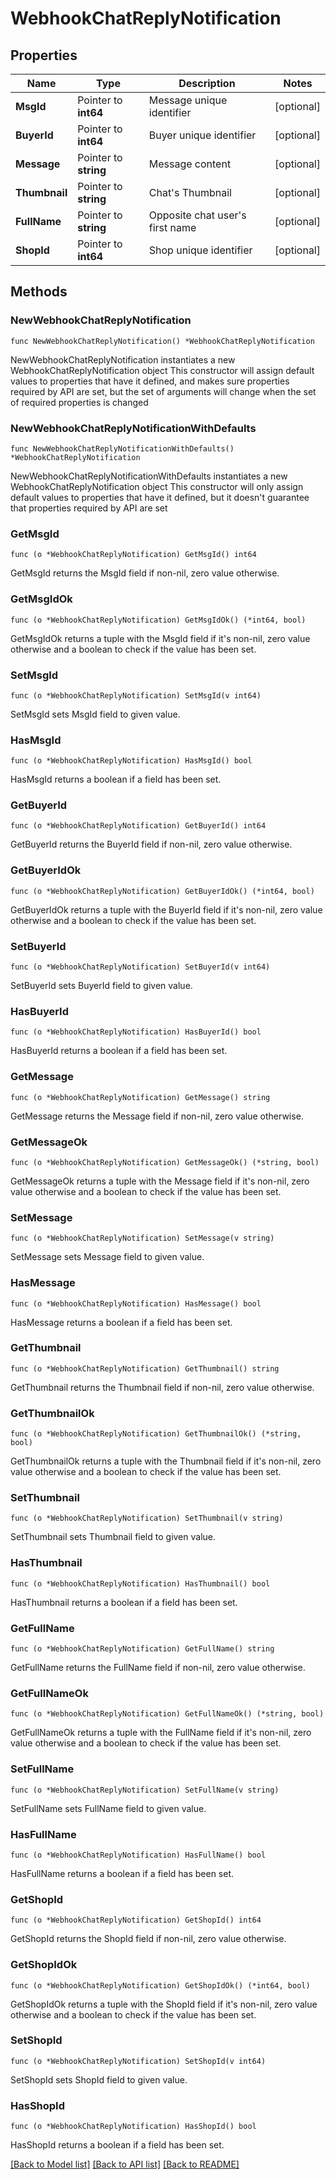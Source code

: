 # WebhookChatReplyNotification

## Properties

Name | Type | Description | Notes
------------ | ------------- | ------------- | -------------
**MsgId** | Pointer to **int64** | Message unique identifier | [optional] 
**BuyerId** | Pointer to **int64** | Buyer unique identifier | [optional] 
**Message** | Pointer to **string** | Message content | [optional] 
**Thumbnail** | Pointer to **string** | Chat&#39;s Thumbnail | [optional] 
**FullName** | Pointer to **string** | Opposite chat user&#39;s first name | [optional] 
**ShopId** | Pointer to **int64** | Shop unique identifier | [optional] 

## Methods

### NewWebhookChatReplyNotification

`func NewWebhookChatReplyNotification() *WebhookChatReplyNotification`

NewWebhookChatReplyNotification instantiates a new WebhookChatReplyNotification object
This constructor will assign default values to properties that have it defined,
and makes sure properties required by API are set, but the set of arguments
will change when the set of required properties is changed

### NewWebhookChatReplyNotificationWithDefaults

`func NewWebhookChatReplyNotificationWithDefaults() *WebhookChatReplyNotification`

NewWebhookChatReplyNotificationWithDefaults instantiates a new WebhookChatReplyNotification object
This constructor will only assign default values to properties that have it defined,
but it doesn't guarantee that properties required by API are set

### GetMsgId

`func (o *WebhookChatReplyNotification) GetMsgId() int64`

GetMsgId returns the MsgId field if non-nil, zero value otherwise.

### GetMsgIdOk

`func (o *WebhookChatReplyNotification) GetMsgIdOk() (*int64, bool)`

GetMsgIdOk returns a tuple with the MsgId field if it's non-nil, zero value otherwise
and a boolean to check if the value has been set.

### SetMsgId

`func (o *WebhookChatReplyNotification) SetMsgId(v int64)`

SetMsgId sets MsgId field to given value.

### HasMsgId

`func (o *WebhookChatReplyNotification) HasMsgId() bool`

HasMsgId returns a boolean if a field has been set.

### GetBuyerId

`func (o *WebhookChatReplyNotification) GetBuyerId() int64`

GetBuyerId returns the BuyerId field if non-nil, zero value otherwise.

### GetBuyerIdOk

`func (o *WebhookChatReplyNotification) GetBuyerIdOk() (*int64, bool)`

GetBuyerIdOk returns a tuple with the BuyerId field if it's non-nil, zero value otherwise
and a boolean to check if the value has been set.

### SetBuyerId

`func (o *WebhookChatReplyNotification) SetBuyerId(v int64)`

SetBuyerId sets BuyerId field to given value.

### HasBuyerId

`func (o *WebhookChatReplyNotification) HasBuyerId() bool`

HasBuyerId returns a boolean if a field has been set.

### GetMessage

`func (o *WebhookChatReplyNotification) GetMessage() string`

GetMessage returns the Message field if non-nil, zero value otherwise.

### GetMessageOk

`func (o *WebhookChatReplyNotification) GetMessageOk() (*string, bool)`

GetMessageOk returns a tuple with the Message field if it's non-nil, zero value otherwise
and a boolean to check if the value has been set.

### SetMessage

`func (o *WebhookChatReplyNotification) SetMessage(v string)`

SetMessage sets Message field to given value.

### HasMessage

`func (o *WebhookChatReplyNotification) HasMessage() bool`

HasMessage returns a boolean if a field has been set.

### GetThumbnail

`func (o *WebhookChatReplyNotification) GetThumbnail() string`

GetThumbnail returns the Thumbnail field if non-nil, zero value otherwise.

### GetThumbnailOk

`func (o *WebhookChatReplyNotification) GetThumbnailOk() (*string, bool)`

GetThumbnailOk returns a tuple with the Thumbnail field if it's non-nil, zero value otherwise
and a boolean to check if the value has been set.

### SetThumbnail

`func (o *WebhookChatReplyNotification) SetThumbnail(v string)`

SetThumbnail sets Thumbnail field to given value.

### HasThumbnail

`func (o *WebhookChatReplyNotification) HasThumbnail() bool`

HasThumbnail returns a boolean if a field has been set.

### GetFullName

`func (o *WebhookChatReplyNotification) GetFullName() string`

GetFullName returns the FullName field if non-nil, zero value otherwise.

### GetFullNameOk

`func (o *WebhookChatReplyNotification) GetFullNameOk() (*string, bool)`

GetFullNameOk returns a tuple with the FullName field if it's non-nil, zero value otherwise
and a boolean to check if the value has been set.

### SetFullName

`func (o *WebhookChatReplyNotification) SetFullName(v string)`

SetFullName sets FullName field to given value.

### HasFullName

`func (o *WebhookChatReplyNotification) HasFullName() bool`

HasFullName returns a boolean if a field has been set.

### GetShopId

`func (o *WebhookChatReplyNotification) GetShopId() int64`

GetShopId returns the ShopId field if non-nil, zero value otherwise.

### GetShopIdOk

`func (o *WebhookChatReplyNotification) GetShopIdOk() (*int64, bool)`

GetShopIdOk returns a tuple with the ShopId field if it's non-nil, zero value otherwise
and a boolean to check if the value has been set.

### SetShopId

`func (o *WebhookChatReplyNotification) SetShopId(v int64)`

SetShopId sets ShopId field to given value.

### HasShopId

`func (o *WebhookChatReplyNotification) HasShopId() bool`

HasShopId returns a boolean if a field has been set.


[[Back to Model list]](../README.md#documentation-for-models) [[Back to API list]](../README.md#documentation-for-api-endpoints) [[Back to README]](../README.md)


